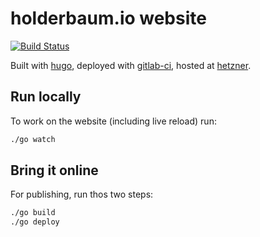 # holderbaum.io website

[![Build Status](https://gitlab.com/holderbaum/holderbaum-io/badges/master/pipeline.svg)](https://gitlab.com/holderbaum/holderbaum-io/pipelines)

Built with [hugo](https://gohugo.io/), deployed with [gitlab-ci](https://gitlab.com/), hosted at [hetzner](https://www.hetzner.com/).

## Run locally

To work on the website (including live reload) run:

```sh
./go watch
```

## Bring it online

For publishing, run thos two steps:

```sh
./go build
./go deploy
```
